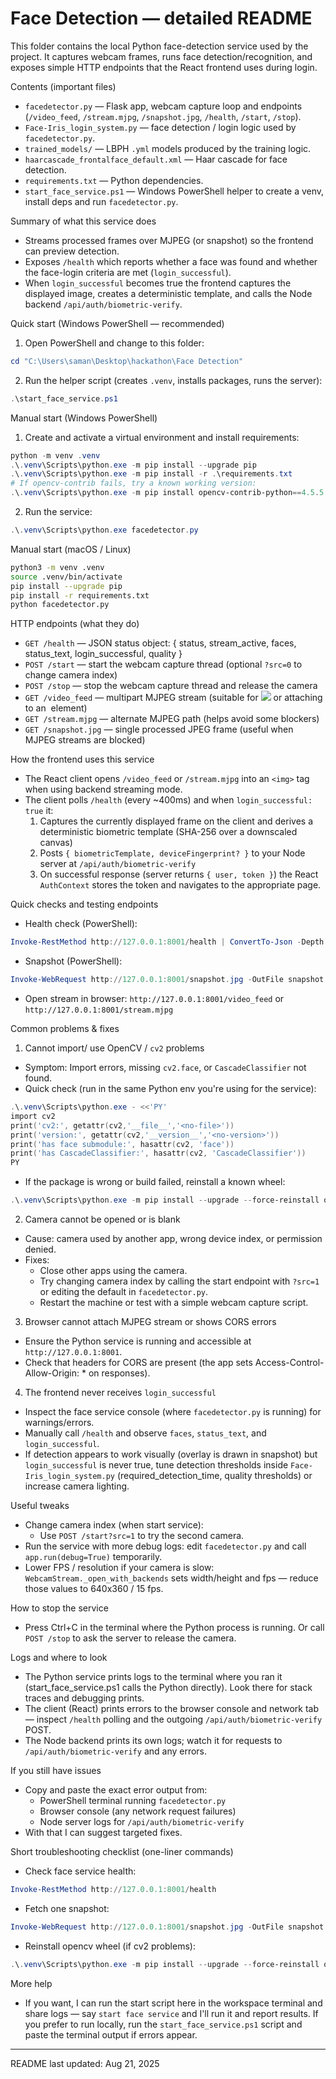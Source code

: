 # Face Detection — detailed README

This folder contains the local Python face-detection service used by the project. It captures webcam frames, runs face detection/recognition, and exposes simple HTTP endpoints that the React frontend uses during login.

Contents (important files)
- `facedetector.py` — Flask app, webcam capture loop and endpoints (`/video_feed`, `/stream.mjpg`, `/snapshot.jpg`, `/health`, `/start`, `/stop`).
- `Face-Iris_login_system.py` — face detection / login logic used by `facedetector.py`.
- `trained_models/` — LBPH `.yml` models produced by the training logic.
- `haarcascade_frontalface_default.xml` — Haar cascade for face detection.
- `requirements.txt` — Python dependencies.
- `start_face_service.ps1` — Windows PowerShell helper to create a venv, install deps and run `facedetector.py`.

Summary of what this service does
- Streams processed frames over MJPEG (or snapshot) so the frontend can preview detection.
- Exposes `/health` which reports whether a face was found and whether the face-login criteria are met (`login_successful`).
- When `login_successful` becomes true the frontend captures the displayed image, creates a deterministic template, and calls the Node backend `/api/auth/biometric-verify`.

Quick start (Windows PowerShell — recommended)
1. Open PowerShell and change to this folder:
```powershell
cd "C:\Users\saman\Desktop\hackathon\Face Detection"
```
2. Run the helper script (creates `.venv`, installs packages, runs the server):
```powershell
.\start_face_service.ps1
```

Manual start (Windows PowerShell)
1. Create and activate a virtual environment and install requirements:
```powershell
python -m venv .venv
.\.venv\Scripts\python.exe -m pip install --upgrade pip
.\.venv\Scripts\python.exe -m pip install -r .\requirements.txt
# If opencv-contrib fails, try a known working version:
.\.venv\Scripts\python.exe -m pip install opencv-contrib-python==4.5.5.64
```
2. Run the service:
```powershell
.\.venv\Scripts\python.exe facedetector.py
```

Manual start (macOS / Linux)
```bash
python3 -m venv .venv
source .venv/bin/activate
pip install --upgrade pip
pip install -r requirements.txt
python facedetector.py
```

HTTP endpoints (what they do)
- `GET /health` — JSON status object: { status, stream_active, faces, status_text, login_successful, quality }
- `POST /start` — start the webcam capture thread (optional `?src=0` to change camera index)
- `POST /stop` — stop the webcam capture thread and release the camera
- `GET /video_feed` — multipart MJPEG stream (suitable for <img src="/video_feed"> or attaching to an <img> element)
- `GET /stream.mjpg` — alternate MJPEG path (helps avoid some blockers)
- `GET /snapshot.jpg` — single processed JPEG frame (useful when MJPEG streams are blocked)

How the frontend uses this service
- The React client opens `/video_feed` or `/stream.mjpg` into an `<img>` tag when using backend streaming mode.
- The client polls `/health` (every ~400ms) and when `login_successful: true` it:
  1. Captures the currently displayed frame on the client and derives a deterministic biometric template (SHA-256 over a downscaled canvas)
  2. Posts `{ biometricTemplate, deviceFingerprint? }` to your Node server at `/api/auth/biometric-verify`
  3. On successful response (server returns `{ user, token }`) the React `AuthContext` stores the token and navigates to the appropriate page.

Quick checks and testing endpoints
- Health check (PowerShell):
```powershell
Invoke-RestMethod http://127.0.0.1:8001/health | ConvertTo-Json -Depth 5
```
- Snapshot (PowerShell):
```powershell
Invoke-WebRequest http://127.0.0.1:8001/snapshot.jpg -OutFile snapshot.jpg
```
- Open stream in browser: `http://127.0.0.1:8001/video_feed` or `http://127.0.0.1:8001/stream.mjpg`

Common problems & fixes

1) Cannot import/ use OpenCV / `cv2` problems
- Symptom: Import errors, missing `cv2.face`, or `CascadeClassifier` not found.
- Quick check (run in the same Python env you're using for the service):
```powershell
.\.venv\Scripts\python.exe - <<'PY'
import cv2
print('cv2:', getattr(cv2,'__file__','<no-file>'))
print('version:', getattr(cv2,'__version__','<no-version>'))
print('has face submodule:', hasattr(cv2, 'face'))
print('has CascadeClassifier:', hasattr(cv2, 'CascadeClassifier'))
PY
```
- If the package is wrong or build failed, reinstall a known wheel:
```powershell
.\.venv\Scripts\python.exe -m pip install --upgrade --force-reinstall opencv-contrib-python==4.5.5.64
```

2) Camera cannot be opened or is blank
- Cause: camera used by another app, wrong device index, or permission denied.
- Fixes:
  - Close other apps using the camera.
  - Try changing camera index by calling the start endpoint with `?src=1` or editing the default in `facedetector.py`.
  - Restart the machine or test with a simple webcam capture script.

3) Browser cannot attach MJPEG stream or shows CORS errors
- Ensure the Python service is running and accessible at `http://127.0.0.1:8001`.
- Check that headers for CORS are present (the app sets Access-Control-Allow-Origin: * on responses).

4) The frontend never receives `login_successful`
- Inspect the face service console (where `facedetector.py` is running) for warnings/errors.
- Manually call `/health` and observe `faces`, `status_text`, and `login_successful`.
- If detection appears to work visually (overlay is drawn in snapshot) but `login_successful` is never true, tune detection thresholds inside `Face-Iris_login_system.py` (required_detection_time, quality thresholds) or increase camera lighting.

Useful tweaks
- Change camera index (when start service):
  - Use `POST /start?src=1` to try the second camera.
- Run the service with more debug logs: edit `facedetector.py` and call `app.run(debug=True)` temporarily.
- Lower FPS / resolution if your camera is slow: `WebcamStream._open_with_backends` sets width/height and fps — reduce those values to 640x360 / 15 fps.

How to stop the service
- Press Ctrl+C in the terminal where the Python process is running. Or call `POST /stop` to ask the server to release the camera.

Logs and where to look
- The Python service prints logs to the terminal where you ran it (start_face_service.ps1 calls the Python directly). Look there for stack traces and debugging prints.
- The client (React) prints errors to the browser console and network tab — inspect `/health` polling and the outgoing `/api/auth/biometric-verify` POST.
- The Node backend prints its own logs; watch it for requests to `/api/auth/biometric-verify` and any errors.

If you still have issues
- Copy and paste the exact error output from:
  - PowerShell terminal running `facedetector.py`
  - Browser console (any network request failures)
  - Node server logs for `/api/auth/biometric-verify`
- With that I can suggest targeted fixes.

Short troubleshooting checklist (one-liner commands)
- Check face service health:
```powershell
Invoke-RestMethod http://127.0.0.1:8001/health
```
- Fetch one snapshot:
```powershell
Invoke-WebRequest http://127.0.0.1:8001/snapshot.jpg -OutFile snapshot.jpg
```
- Reinstall opencv wheel (if cv2 problems):
```powershell
.\.venv\Scripts\python.exe -m pip install --upgrade --force-reinstall opencv-contrib-python==4.5.5.64
```

More help
- If you want, I can run the start script here in the workspace terminal and share logs — say `start face service` and I'll run it and report results. If you prefer to run locally, run the `start_face_service.ps1` script and paste the terminal output if errors appear.

---
README last updated: Aug 21, 2025

